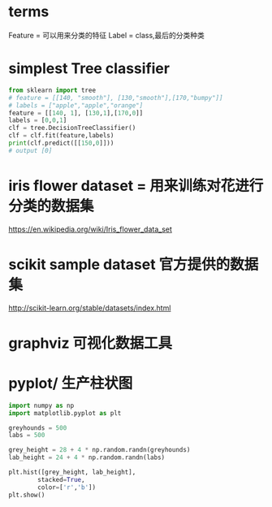 # terms 
Feature = 可以用来分类的特征 
Label = class,最后的分类种类

# simplest Tree classifier
```python
from sklearn import tree
# feature = [[140, "smooth"], [130,"smooth"],[170,"bumpy"]]
# labels = ["apple","apple","orange"]
feature = [[140, 1], [130,1],[170,0]]
labels = [0,0,1]
clf = tree.DecisionTreeClassifier()
clf = clf.fit(feature,labels)
print(clf.predict([[150,0]]))
# output [0]
```

# iris flower dataset = 用来训练对花进行分类的数据集 
https://en.wikipedia.org/wiki/Iris_flower_data_set

# scikit sample dataset 官方提供的数据集 
http://scikit-learn.org/stable/datasets/index.html

# graphviz 可视化数据工具 

# pyplot/ 生产柱状图 
```python
import numpy as np 
import matplotlib.pyplot as plt 

greyhounds = 500 
labs = 500 

grey_height = 28 + 4 * np.random.randn(greyhounds)
lab_height = 24 + 4 * np.random.randn(labs)

plt.hist([grey_height, lab_height], 
        stacked=True, 
        color=['r','b'])
plt.show()
```
